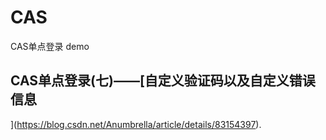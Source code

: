 # CAS

CAS单点登录 demo


## CAS单点登录(七)——[自定义验证码以及自定义错误信息
](https://blog.csdn.net/Anumbrella/article/details/83154397).